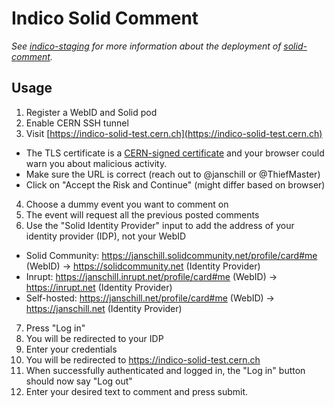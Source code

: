 # Indico Solid Comment

*See [indico-staging](notes/indico-staging.md) for more information about the deployment of [solid-comment](https://github.com/janschill/solid-comment).*

## Usage

1. Register a WebID and Solid pod
2. Enable CERN SSH tunnel
3. Visit [https://indico-solid-test.cern.ch](https://indico-solid-test.cern.ch)
  * The TLS certificate is a [CERN-signed certificate](https://ca.cern.ch/ca/) and your browser could warn you about malicious activity.
  * Make sure the URL is correct (reach out to @janschill or @ThiefMaster)
  * Click on "Accept the Risk and Continue" (might differ based on browser)
4. Choose a dummy event you want to comment on
5. The event will request all the previous posted comments
6. Use the "Solid Identity Provider" input to add the address of your identity provider (IDP), not your WebID
  * Solid Community: https://janschill.solidcommunity.net/profile/card#me (WebID) -> https://solidcommunity.net (Identity Provider)
  * Inrupt: https://janschill.inrupt.net/profile/card#me (WebID) -> https://inrupt.net (Identity Provider)
  * Self-hosted: https://janschill.net/profile/card#me (WebID) -> https://janschill.net (Identity Provider)
7. Press "Log in"
8. You will be redirected to your IDP
9. Enter your credentials
10. You will be redirected to https://indico-solid-test.cern.ch
11. When successfully authenticated and logged in, the "Log in" button should now say "Log out"
12. Enter your desired text to comment and press submit.
